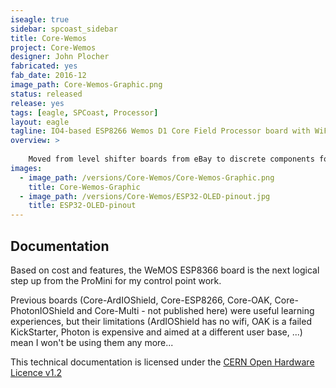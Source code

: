 ```yaml
---
iseagle: true
sidebar: spcoast_sidebar
title: Core-Wemos
project: Core-Wemos
designer: John Plocher
fabricated: yes
fab_date: 2016-12
image_path: Core-Wemos-Graphic.png
status: released
release: yes
tags: [eagle, SPCoast, Processor]
layout: eagle
tagline: IO4-based ESP8266 Wemos D1 Core Field Processor board with WiFi and I2C
overview: >
    
    Moved from level shifter boards from eBay to discrete components for cost savings and ease of assembly
images:
  - image_path: /versions/Core-Wemos/Core-Wemos-Graphic.png
    title: Core-Wemos-Graphic
  - image_path: /versions/Core-Wemos/ESP32-OLED-pinout.jpg
    title: ESP32-OLED-pinout
---
```


## Documentation

Based on cost and features, the WeMOS ESP8366 board is the next logical step up from the ProMini for my control point work.


Previous boards (Core-ArdIOShield, Core-ESP8266, Core-OAK, Core-PhotonIOShield and Core-Multi - not published here) were useful learning experiences,
but their limitations (ArdIOShield has no wifi, OAK is a failed KickStarter, Photon is expensive and aimed at a different user base, ...)
mean I won't be using them any more...



This technical documentation is licensed under the [CERN Open Hardware Licence v1.2](http://www.ohwr.org/attachments/2388/cern_ohl_v_1_2.txt)
